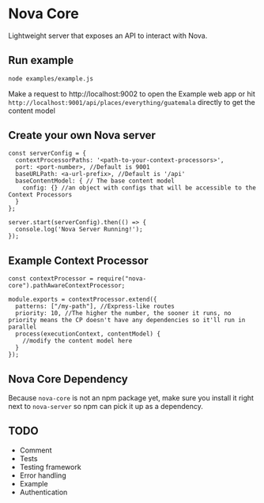 # Nova Core
Lightweight server that exposes an API to interact with Nova.

## Run example
```bash
node examples/example.js
```
Make a request to http://localhost:9002 to open the Example web app or
hit `http://localhost:9001/api/places/everything/guatemala` directly to get the content model

## Create your own Nova server
```
const serverConfig = {
  contextProcessorPaths: '<path-to-your-context-processors>',
  port: <port-number>, //Default is 9001
  baseURLPath: <a-url-prefix>, //Default is '/api'
  baseContentModel: { // The base content model 
    config: {} //an object with configs that will be accessible to the Context Processors 
  }
};

server.start(serverConfig).then(() => {
  console.log('Nova Server Running!');
});
```

## Example Context Processor
```
const contextProcessor = require("nova-core").pathAwareContextProcessor;

module.exports = contextProcessor.extend({
  patterns: ["/my-path"], //Express-like routes
  priority: 10, //The higher the number, the sooner it runs, no priority means the CP doesn't have any dependencies so it'll run in parallel
  process(executionContext, contentModel) {
    //modify the content model here
  }
});
```

## Nova Core Dependency
Because `nova-core` is not an npm package yet, make sure you
install it right next to `nova-server` so npm can pick it up as a dependency.
## TODO
- Comment
- Tests
- Testing framework
- Error handling
- Example
- Authentication